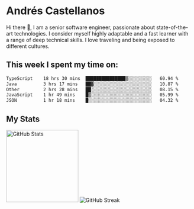 # Andrés Castellanos

Hi there 👋, I am a senior software engineer, passionate about state-of-the-art technologies. I consider myself highly adaptable and a fast learner with a range of deep technical skills. I love traveling and being exposed to different cultures.

## This week I spent my time on:

<!--START_SECTION:waka-->

```txt
TypeScript    18 hrs 30 mins  ███████████████▒░░░░░░░░░   60.94 %
Java          3 hrs 17 mins   ██▓░░░░░░░░░░░░░░░░░░░░░░   10.87 %
Other         2 hrs 28 mins   ██░░░░░░░░░░░░░░░░░░░░░░░   08.15 %
JavaScript    1 hr 49 mins    █▒░░░░░░░░░░░░░░░░░░░░░░░   05.99 %
JSON          1 hr 18 mins    █░░░░░░░░░░░░░░░░░░░░░░░░   04.32 %
```

<!--END_SECTION:waka-->

## My Stats

<img height="195" src="https://github-readme-stats.vercel.app/api?username=andrescv&show_icons=true&theme=onedark&hide_border=true&card_width=495" alt="GitHub Stats" />

<img src="https://streak-stats.demolab.com?user=andrescv&theme=one-dark-pro&hide_border=true" alt="GitHub Streak" />
